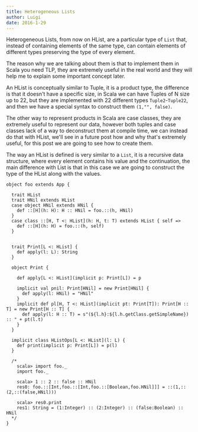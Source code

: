 ```yaml
---
title: Heterogeneous Lists 
author: Luigi
date: 2016-1-29 
---
```


Heterogeneous Lists, from now on HList, are a particular type of `List` 
that, instead of containing elements of the same type, 
can contain elements of different types preserving the type of every element.

The reason why we are talking about them is that to implement them in Scala
you need TLP, they are extremely useful in the real world and they will
help me to explain some important concept later.

An HList is conceptually similar to Tuple, it is a product type, the difference is that it doesn't have a specific size, 
in Scala we can have Tuples of N size up to 22, but they are implemented with 22 different types `Tuple2`-`Tuple22`, 
and then we have a special syntax to construct them `(1,"", false)`.

<!--This works well enough in many cases but it's a bit of problem when we -->
<!--want to define generic operations for tuples. -->

The other way to represent products in Scala are case classes, they are extremely 
useful to represent our data, however both tuples and case classes lack
of a way to deconstruct them at compile time, we can instead do that
with HList, we'll see in a future post how and why that's extremely useful,
for this post we are going to see how to create them.

The way an HList is defined is very similar to a `List`, it is a recursive data structure, 
where every element contains his value and the continuation, 
the main difference with List is that in this case we are going to construct 
the type of the HList along with the values. 

```
object foo extends App {                                                                                           
                                                                                                                   
  trait HList                                                                                                      
  trait HNil extends HList                                                                                         
  case object HNil extends HNil {                                                                                  
    def ::[H](h: H): H :: HNil = foo.::(h, HNil)                                                                   
  }                                                                                                                
  case class ::[H, T <: HList](h: H, t: T) extends HList { self =>                                                 
    def ::[H](h: H) = foo.::(h, self)                                                                              
  }                                                                                                                
                                                                                                                   
                                                                                                                   
  trait Print[L <: HList] {                                                                                        
    def apply(l: L): String                                                                                        
  }                                                                                                                
                                                                                                                   
  object Print {                                                                                                   
                                                                                                                   
    def apply[L <: HList](implicit p: Print[L]) = p                                                                
                                                                                                                   
    implicit val pnil: Print[HNil] = new Print[HNil] {                                                             
      def apply(l: HNil) = "HNil"                                                                                  
    }                                                                                                              
    implicit def pl[H, T <: HList](implicit pt: Print[T]): Print[H :: T] = new Print[H :: T] {                     
      def apply(l: H :: T) = s"(${l.h}:${l.h.getClass.getSimpleName}) :: " + pt(l.t)                               
    }                                                                                                              
  }                                                                                                                
                                                                                                                   
  implicit class HListOps[L <: HList](l: L) {                                                                      
    def print(implicit p: Print[L]) = p(l)                                                                         
  }                                                                                                                
                                                                                                                   
  /*                                                                                                               
    scala> import foo._                                                                                            
    import foo._                                                                                                   
                                                                                                                   
    scala> 1 :: 2 :: false :: HNil                                                                                 
    res0: foo.::[Int,foo.::[Int,foo.::[Boolean,foo.HNil]]] = ::(1,::(2,::(false,HNil)))                            
                                                                                                                 
    scala> res0.print                                                                                              
    res1: String = (1:Integer) :: (2:Integer) :: (false:Boolean) :: HNil                                           
  */                                                                                                               
}        
``` 


